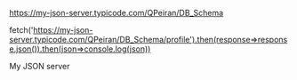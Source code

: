 https://my-json-server.typicode.com/QPeiran/DB_Schema

fetch('https://my-json-server.typicode.com/QPeiran/DB_Schema/profile').then(response=>response.json()).then(json=>console.log(json))

My JSON server
